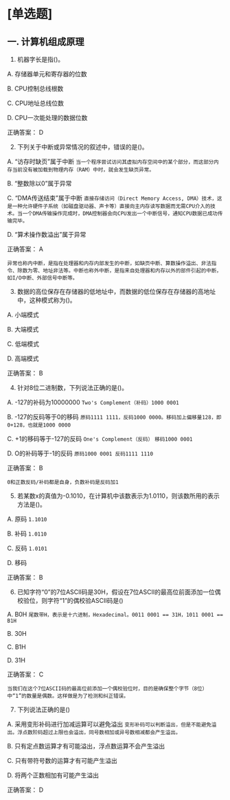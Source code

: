 # [单选题]

## 一. 计算机组成原理

1. 机器字长是指()。

A.
存储器单元和寄存器的位数

B.
CPU控制总线根数

C.
CPU地址总线位数

D.
CPU一次能处理的数据位数

正确答案：
D

2. 下列关于中断或异常情况的叙述中，错误的是()。

A.
“访存时缺页”属于中断 `当一个程序尝试访问其虚拟内存空间中的某个部分，而这部分内存当前没有被加载到物理内存（RAM）中时，就会发生缺页异常。`

B.
“整数除以0”属于异常

C.
“DMA传送结束”属于中断 `直接存储访问（Direct Memory Access, DMA）技术，这是一种允许硬件子系统（如磁盘驱动器、声卡等）直接向主内存读写数据而无需CPU介入的技术。当一个DMA传输操作完成时，DMA控制器会向CPU发出一个中断信号，通知CPU数据已成功传输完毕。`

D.
“算术操作数溢出”属于异常

正确答案：
A

`异常也称内中断，是指在处理器和内存内部发生的中断，如缺页中断、算数操作溢出、非法指令、除数为零、地址非法等。中断也称外中断，是指来自处理器和内存以外的部件引起的中断，如I/O中断、外部信号中断等。`



3. 数据的高位保存在存储器的低地址中，而数据的低位保存在存储器的高地址中，这种模式称为()。

A.
小端模式

B.
大端模式

C.
低端模式

D.
高端模式

正确答案：
B

4. 针对8位二进制数，下列说法正确的是()。

A.
-127的补码为10000000 `Two's Complement（补码）1000 0001`

B.
-127的反码等于0的移码 `原码1111 1111，反码1000 0000。移码加上偏移量128，即0+128，也就是1000 0000`

C.
+1的移码等于-127的反码 `One's Complement（反码）` `移码1000 0001`

D.
O的补码等于-1的反码 `原码1000 0001 反码1111 1110`

正确答案：
B

`0和正数反码/补码都是自身，负数补码是反码加1`

5. 若某数x的真值为-0.1010，在计算机中该数表示为1.0110，则该数所用的表示方法是()。

A.
原码 `1.1010`

B.
补码 `1.0110`

C.
反码 `1.0101`

D.
移码

正确答案：
B

6. 已知字符“0”的7位ASCII码是30H，假设在7位ASCII的最高位前面添加一位偶校验位，则字符“1”的偶校验ASCII码是()

A.
B0H `尾数带H，表示是十六进制，Hexadecimal。0011 0001 == 31H，1011 0001 == B1H`

B.
30H

C.
B1H

D.
31H

正确答案：
C

`当我们在这个7位ASCII码的最高位前添加一个偶校验位时，目的是确保整个字节（8位）中“1”的数量是偶数。这样做是为了检测和纠正错误。`

7. 下列说法正确的是()

A.
采用变形补码进行加减运算可以避免溢出 `变形补码可以判断溢出，但是不能避免溢出。浮点数阶码超过上限也会溢出，同号数相加或异号数相减都会产生溢出。`

B.
只有定点数运算才有可能溢出，浮点数运算不会产生溢出

C.
只有带符号数的运算才有可能产生溢出

D.
将两个正数相加有可能产生溢出

正确答案：
D






